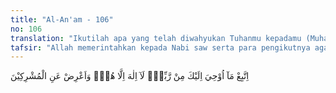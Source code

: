 ```yaml
---
title: "Al-An'am - 106"
no: 106
translation: "Ikutilah apa yang telah diwahyukan Tuhanmu kepadamu (Muhammad); tidak ada tuhan selain Dia; dan berpalinglah dari orang-orang musyrik."
tafsir: "Allah memerintahkan kepada Nabi saw serta para pengikutnya agar dalam waktu menyampaikan dakwah Islamiyah, tetap berpegang pada wahyu, karena wahyu itulah yang dapat dijadikan tuntunan untuk dirinya dan kaumnya. Tujuan dari dakwah itu ialah untuk menyampaikan kalimat tauhid yaitu pengakuan secara mutlak bahwa tidak ada Tuhan kecuali Dia.\n\nKalimat tauhid itu harus diresapi dengan hati yang ikhlas, serta diamalkan dengan penuh keyakinan dan dijadikan tujuan tertinggi dari kehidupan manusia Allah memberikan penegasan kepada Nabi dan kaumnya agar berpaling dari perbuatan-perbuatan orang-orang musyrik dan tidak perlu memaksa orang-orang yang tetap bergelimang dalam kemusyrikan serta tidak mengacuhkan ajakan tauhid, dan tidak berkecil hati karena tuduhan-tuduhan yang diarahkan orang-orang musyrik yaitu bahwa wahyu yang disampaikan Nabi adalah dipelajari dari orang-orang Yahudi, karena kebenaran itu cahayanya cemerlang dengan sendirinya apabila diucapkan dengan lisan dan dilaksanakan dalam bentuk amal perbuatan, sedangkan kebatilan meskipun diselubungi dengan berbagai hal yang menarik, namun akhirnya akan terungkap juga kebusukannya."
---
```


اِتَّبِعْ مَآ اُوْحِيَ اِلَيْكَ مِنْ رَّبِّكَۚ  لَآ اِلٰهَ اِلَّا هُوَۚ وَاَعْرِضْ عَنِ الْمُشْرِكِيْنَ  
